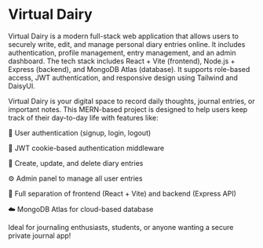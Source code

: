 # Virtual Dairy

Virtual Dairy is a modern full-stack web application that allows users to securely write, edit, and manage personal diary entries online. It includes authentication, profile management, entry management, and an admin dashboard. The tech stack includes React + Vite (frontend), Node.js + Express (backend), and MongoDB Atlas (database). It supports role-based access, JWT authentication, and responsive design using Tailwind and DaisyUI.

Virtual Dairy is your digital space to record daily thoughts, journal entries, or important notes. This MERN-based project is designed to help users keep track of their day-to-day life with features like:

👤 User authentication (signup, login, logout)

🔐 JWT cookie-based authentication middleware

📝 Create, update, and delete diary entries

⚙️ Admin panel to manage all user entries

📁 Full separation of frontend (React + Vite) and backend (Express API)

☁️ MongoDB Atlas for cloud-based database

Ideal for journaling enthusiasts, students, or anyone wanting a secure private journal app!
